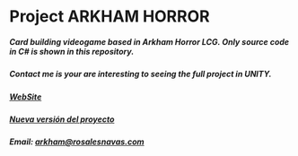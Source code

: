 # Project ARKHAM HORROR
##### Card building videogame based in Arkham Horror LCG. Only source code in C# is shown in this repository. 
##### Contact me is your are interesting to seeing the full project in UNITY. 
##### [WebSite](https://www.rosalesnavas.com/arkham )
##### [Nueva versión del proyecto](https://github.com/Todorcevic/PROJECT-Arkham-Horror-Menu)
##### Email: arkham@rosalesnavas.com
